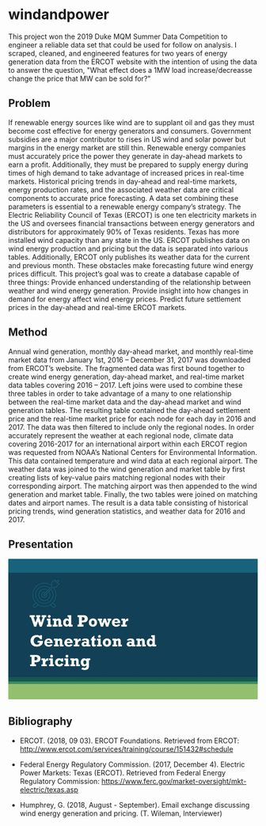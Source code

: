 # windandpower

This project won the 2019 Duke MQM Summer Data Competition to engineer a reliable data set that could be used for follow on analysis. I scraped, cleaned, and engineered features for two years of energy generation data from the ERCOT website with the intention of using the data to answer the question, "What effect does a 1MW load increase/decreasse change the price that MW can be sold for?"

## Problem
If renewable energy sources like wind are to supplant oil and gas they must become cost effective for energy generators and consumers. Government subsidies are a major contributor to rises in US wind and solar power but margins in the energy market are still thin. Renewable energy companies must accurately price the power they generate in day-ahead markets to earn a profit. Additionally, they must be prepared to supply energy during times of high demand to take advantage of increased prices in real-time markets. Historical pricing trends in day-ahead and real-time markets, energy production rates, and the associated weather data are critical components to accurate price forecasting. A data set combining these parameters is essential to a renewable energy company’s strategy. 
The Electric Reliability Council of Texas (ERCOT) is one ten electricity markets in the US and oversees financial transactions between energy generators and distributors for approximately 90% of Texas residents. Texas has more installed wind capacity than any state in the US. ERCOT publishes data on wind energy production and pricing but the data is separated into various tables. Additionally, ERCOT only publishes its weather data for the current and previous month. These obstacles make forecasting future wind energy prices difficult.
This project’s goal was to create a database capable of three things:
Provide enhanced understanding of the relationship between weather and wind energy generation.
Provide insight into how changes in demand for energy affect wind energy prices.
Predict future settlement prices in the day-ahead and real-time ERCOT markets. 

## Method
Annual wind generation, monthly day-ahead market, and monthly real-time market data from January 1st, 2016 – December 31, 2017 was downloaded from ERCOT’s website. The fragmented data was first bound together to create wind energy generation, day-ahead market, and real-time market data tables covering 2016 – 2017.
Left joins were used to combine these three tables in order to take advantage of a many to one relationship between the real-time market data and the day-ahead market and wind generation tables. The resulting table contained the day-ahead settlement price and the real-time market price for each node for each day in 2016 and 2017. The data was then filtered to include only the regional nodes. 
In order accurately represent the weather at each regional node, climate data covering 2016-2017 for an international airport within each ERCOT region was requested from NOAA’s National Centers for Environmental Information. This data contained temperature and wind data at each regional airport. 
The weather data was joined to the wind generation and market table by first creating lists of key-value pairs matching regional nodes with their corresponding airport. The matching airport was then appended to the wind generation and market table. Finally, the two tables were joined on matching dates and airport names. The result is a data table consisting of historical pricing trends, wind generation statistics, and weather data for 2016 and 2017. 

## Presentation
![Slide 1](Slide1.JPG)

## Bibliography
  * ERCOT. (2018, 09 03). ERCOT Foundations. Retrieved from ERCOT: http://www.ercot.com/services/training/course/151432#schedule

  * Federal Energy Regulatory Commission. (2017, December 4). Electric Power Markets: Texas (ERCOT). Retrieved from Federal Energy Regulatory Commission: https://www.ferc.gov/market-oversight/mkt-electric/texas.asp

  * Humphrey, G. (2018, August - September). Email exchange discussing wind energy generation and pricing. (T. Wileman, Interviewer)
